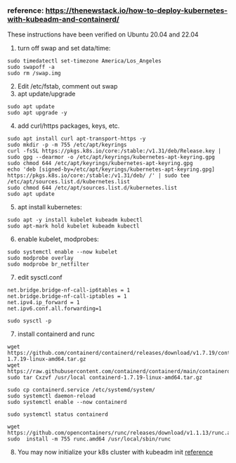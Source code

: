 ### reference: https://thenewstack.io/how-to-deploy-kubernetes-with-kubeadm-and-containerd/

These instructions have been verified on Ubuntu 20.04 and 22.04

1. turn off swap and set data/time:
```
sudo timedatectl set-timezone America/Los_Angeles
sudo swapoff -a
sudo rm /swap.img
```

2. Edit /etc/fstab, comment out swap
3. apt update/upgrade
```
sudo apt update 
sudo apt upgrade -y
```

4. add curl/https packages, keys, etc.
```
sudo apt install curl apt-transport-https -y
sudo mkdir -p -m 755 /etc/apt/keyrings
curl -fsSL https://pkgs.k8s.io/core:/stable:/v1.31/deb/Release.key | sudo gpg --dearmor -o /etc/apt/keyrings/kubernetes-apt-keyring.gpg
sudo chmod 644 /etc/apt/keyrings/kubernetes-apt-keyring.gpg
echo 'deb [signed-by=/etc/apt/keyrings/kubernetes-apt-keyring.gpg] https://pkgs.k8s.io/core:/stable:/v1.31/deb/ /' | sudo tee /etc/apt/sources.list.d/kubernetes.list
sudo chmod 644 /etc/apt/sources.list.d/kubernetes.list 
sudo apt update
```

5. apt install kubernetes:
``` 
sudo apt -y install kubelet kubeadm kubectl
sudo apt-mark hold kubelet kubeadm kubectl
```

6. enable kubelet, modprobes:
```
sudo systemctl enable --now kubelet
sudo modprobe overlay
sudo modprobe br_netfilter
```
7. edit sysctl.conf
```
net.bridge.bridge-nf-call-ip6tables = 1
net.bridge.bridge-nf-call-iptables = 1
net.ipv4.ip_forward = 1
net.ipv6.conf.all.forwarding=1
```
```
sudo sysctl -p
```

7. install containerd and runc
```
wget https://github.com/containerd/containerd/releases/download/v1.7.19/containerd-1.7.19-linux-amd64.tar.gz 
wget https://raw.githubusercontent.com/containerd/containerd/main/containerd.service
sudo tar Cxzvf /usr/local containerd-1.7.19-linux-amd64.tar.gz 

sudo cp containerd.service /etc/systemd/system/
sudo systemctl daemon-reload
sudo systemctl enable --now containerd

sudo systemctl status containerd

wget https://github.com/opencontainers/runc/releases/download/v1.1.13/runc.amd64
sudo  install -m 755 runc.amd64 /usr/local/sbin/runc
```

8. You may now initialize your k8s cluster with kubeadm init [reference](../readme.md#initialize-the-kubernetes-cluster)
